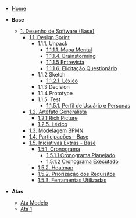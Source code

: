 <!-- docs/_sidebar.md -->

- [Home](./)

- **Base**
  - [1. Desenho de Software (Base)](./Base/1.Base.md)
    - [1.1. Design Sprint](./Base/1.1.DesignSprint.md)
      - 1.1.1. Unpack
        - [1.1.1.1. Mapa Mental](./Base/1.1.1.1.MapaMental.md.md)
        - [1.1.1.4. Brainstorming](./Base/1.1.1.4.Brainstorming.md)
        - [1.1.1.5 Entrevista](./Base/1.1.5.1.Entrevista.md)
        - [1.1.1.6. Elicitação Questionário](./Base/1.1.5.2.Questionario.md)
      - 1.1.2 Sketch
        - [1.1.2.1. Léxico](./Base/1.1.2.1.lexico.md)
      - 1.1.3 Decision
      - 1.1.4 Prototype
      - 1.1.5. Test
        - [1.1.5.1. Perfil de Usuário e Personas](./Base/1.1.5.1.PerfilDeUsuarioEPersonas.md)
    - [1.2. Artefato Generalista](./Base/1.2.ArtefatoGeneralista.md)
      - [1.2.1 Rich Picture](./Base/RPs/richpictures.md)
      - [1.2.5. Léxico](./Base/1.1.2.1.lexico.md)
    - [1.3. Modelagem BPMN](./Base/1.3.ModelagemBPMN.md)
    - [1.4. Participações - Base](./Base/1.4.ParticipacoesBase.md)
    - [1.5. Iniciativas Extras - Base](./Base/1.5.IniciativasExtras.md)
      - [1.5.1. Cronograma](./Base/1.5.1.Cronograma.md)
        - [1.5.1.1 Cronograma Planejado](./Base/1.5.1.1.CronogramaPlanejado.md)
        - [1.5.1.2 Cronograma Executado](./Base/1.5.1.2.CronogramaExecutado.md)
      - [1.5.2. Heatmap](./Base/1.5.2.Heatmap.md)
      - [1.5.2. Priorização dos Requisitos](./Base/1.5.3.PriorizacaoMosCoW.md)
      - [1.5.3. Ferramentas Utilizadas](./Base/1.5.3.FerramentasUtilizadas.md)
- **Atas**
  - [Ata Modelo](./Base/Atas/ataModelo.md)
  - [Ata 1](./Base/Atas/ata01.md)
